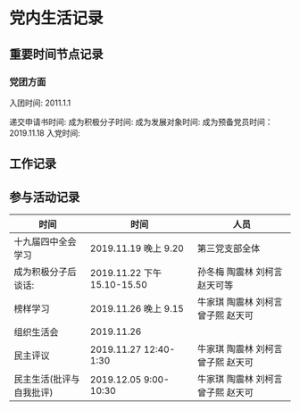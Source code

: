 # 党内生活记录

## 重要时间节点记录

### 党团方面

入团时间: 2011.1.1

递交申请书时间:
成为积极分子时间:
成为发展对象时间:
成为预备党员时间：2019.11.18
入党时间:

## 工作记录

## 参与活动记录
 |时间|时间|人员|
 |--|--|--|
 |十九届四中全会学习|2019.11.19 晚上 9.20| 第三党支部全体|
 |成为积极分子后谈话:|2019.11.22 下午 15.10-15.50|孙冬梅 陶震林 刘柯言 赵天可等|
 |榜样学习|2019.11.26 晚上 9.15|牛家琪 陶震林 刘柯言 曾子熙 赵天可|
 |组织生活会|2019.11.26||
 |民主评议|2019.11.27 12:40-1:30|牛家琪 陶震林 刘柯言 曾子熙 赵天可|
 |民主生活(批评与自我批评)|2019.12.05 9:00-10:30|牛家琪 陶震林 刘柯言 曾子熙 赵天可|